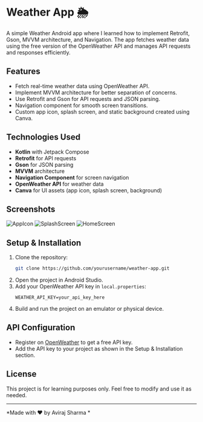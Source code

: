# Weather App 🌦️

A simple Weather Android app where I learned how to implement Retrofit, Gson, MVVM architecture, and Navigation. The app fetches weather data using the free version of the OpenWeather API and manages API requests and responses efficiently.

## Features
- Fetch real-time weather data using OpenWeather API.
- Implement MVVM architecture for better separation of concerns.
- Use Retrofit and Gson for API requests and JSON parsing.
- Navigation component for smooth screen transitions.
- Custom app icon, splash screen, and static background created using Canva.

## Technologies Used
- **Kotlin** with Jetpack Compose
- **Retrofit** for API requests
- **Gson** for JSON parsing
- **MVVM** architecture
- **Navigation Component** for screen navigation
- **OpenWeather API** for weather data
- **Canva** for UI assets (app icon, splash screen, background)

## Screenshots
![AppIcon](https://github.com/aviirajsharma/weather-app/blob/main/app/src/main/res/drawable/appicon.jpg?raw=true)
![SplashScreen](https://github.com/aviirajsharma/weather-app/blob/main/app/src/main/res/drawable/splashscreen.jpg?raw=true)
![HomeScreen](https://github.com/aviirajsharma/weather-app/blob/main/app/src/main/res/drawable/homescreen.jpg?raw=true)

## Setup & Installation
1. Clone the repository:
   ```sh
   git clone https://github.com/yourusername/weather-app.git
   ```
2. Open the project in Android Studio.
3. Add your OpenWeather API key in `local.properties`:
   ```properties
   WEATHER_API_KEY=your_api_key_here
   ```
4. Build and run the project on an emulator or physical device.

## API Configuration
- Register on [OpenWeather](https://openweathermap.org/) to get a free API key.
- Add the API key to your project as shown in the Setup & Installation section.

## License
This project is for learning purposes only. Feel free to modify and use it as needed.

---
*Made with ❤️ by Aviraj Sharma *

